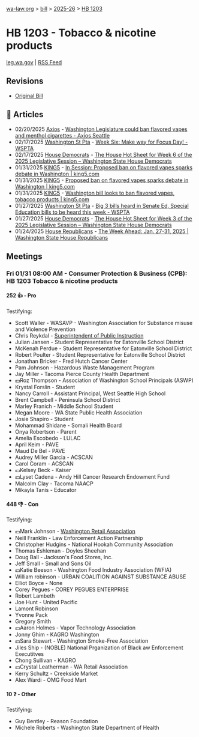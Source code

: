 [wa-law.org](/) > [bill](/bill/) > [2025-26](/bill/2025-26/) > [HB 1203](/bill/2025-26/hb/1203/)

# HB 1203 - Tobacco & nicotine products
[leg.wa.gov](https://app.leg.wa.gov/billsummary?BillNumber=1203&Year=2025&Initiative=false) | [RSS Feed](./rss.xml)

## Revisions
* [Original Bill](1/)

## 📰 Articles
* 02/20/2025 [Axios](/org/axios/) - [Washington Legislature could ban flavored vapes and menthol cigarettes - Axios Seattle](https://www.axios.com/local/seattle/2025/02/20/vaping-flavors-ban-washington-state-menthol#:~:text=House%20Bill%201203)
* 02/17/2025 [Washington St Pta](/org/washington_st_pta/) - [Week Six: Make way for Focus Day! - WSPTA](https://www.wastatepta.org/week-six-make-way-for-focus-day/#:~:text=HB%201203)
* 02/17/2025 [House Democrats](/org/house_democrats/) - [The House Hot Sheet for Week 6 of the 2025 Legislative Session – Washington State House Democrats](https://housedemocrats.wa.gov/blog/2025/02/17/the-house-hot-sheet-for-week-6-of-the-2025-legislative-session/#:~:text=HB%201203)
* 01/31/2025 [KING5](/org/king5/) - [In Session: Proposed ban on flavored vapes sparks debate in Washington | king5.com](https://www.king5.com/article/news/politics/in-session/in-session-proposed-ban-on-flavored-vapes-tobacco-wraps-up-week-at-legislature/281-970cb4c7-cbdf-46a8-8a76-baaa42cc3b53#:~:text=Under%20House%20Bill%201203)
* 01/31/2025 [KING5](/org/king5/) - [Proposed ban on flavored vapes sparks debate in Washington | king5.com](https://www.king5.com/article/news/politics/state-politics/in-session-proposed-ban-on-flavored-vapes-tobacco-wraps-up-week-at-legislature/281-970cb4c7-cbdf-46a8-8a76-baaa42cc3b53#:~:text=Under%20House%20Bill%201203)
* 01/31/2025 [KING5](/org/king5/) - [Washington bill looks to ban flavored vapes, tobacco products | king5.com](https://www.king5.com/article/news/local/washington-bill-ban-flavored-vapes-tobacco-products/281-8cfed3f5-757a-48c0-bd38-01e2fdf40a39#:~:text=House%20Bill%201203)
* 01/27/2025 [Washington St Pta](/org/washington_st_pta/) - [Big 3 bills heard in Senate Ed, Special Education bills to be heard this week - WSPTA](https://www.wastatepta.org/2025session-week3/#:~:text=HB%201203)
* 01/27/2025 [House Democrats](/org/house_democrats/) - [The House Hot Sheet for Week 3 of the 2025 Legislative Session – Washington State House Democrats](https://housedemocrats.wa.gov/blog/2025/01/27/the-house-hot-sheet-for-week-3-of-the-2025-legislative-session/#:~:text=HB%201203)
* 01/24/2025 [House Republicans](/org/house_republicans/) - [The Week Ahead: Jan. 27-31, 2025 | Washington State House Republicans](https://houserepublicans.wa.gov/week/the-week-ahead-jan-27-31-2025/#:~:text=HB%201203)

## Meetings
### Fri 01/31 08:00 AM - Consumer Protection & Business (CPB): HB 1203 Tobacco & nicotine products
#### 252 👍 - Pro
Testifying:
* Scott Waller - WASAVP - Washington Association for Substance misuse and Violence Prevention
* Chris Reykdal - [Superintendent of Public Instruction](/org/superintendent_of_public_instruction/)
* Julian Jansen - Student Representative for Eatonville School District
* McKenah Perdue - Student Representative for Eatonville School District
* Robert Poulter - Student Representative for Eatonville School District
* Jonathan Bricker - Fred Hutch Cancer Center
* Pam Johnson - Hazardous Waste Management Program
* Jay Miller - Tacoma Pierce County Health Department
* 💵Roz Thompson - Association of Washington School Principals (ASWP)
* Krystal Forslin - Student
* Nancy Carroll - Assistant Principal, West Seattle High School
* Brent Campbell - Peninsula School District
* Marley Franich - Middle School Student
* Megan Moore - WA State Public Health Association
* Josie Shapiro - Student
* Mohammad Shidane - Somali Health Board
* Onya Robertson - Parent
* Amelia Escobedo - LULAC
* April Keim - PAVE
* Maud De Bel - PAVE
* Audrey Miller Garcia - ACSCAN
* Carol Coram - ACSCAN
* 💵Kelsey Beck - Kaiser
* 💵Lyset Cadena - Andy Hill Cancer Research Endowment Fund
* Malcolm Clay - Tacoma NAACP
* Mikayla Tanis - Educator

#### 448 👎 - Con
Testifying:
* 💵Mark Johnson - [Washington Retail Association](/org/washington_retail_association/)
* Neill Franklin - Law Enforcement Action Partnership
* Christopher Hudgins - National Hookah Community Association
* Thomas Eshleman - Doyles Sheehan
* Doug Ball - Jackson's Food Stores, Inc.
* Jeff Small - Small and Sons Oil
* 💵Katie Beeson - Washington Food Industry Association (WFIA)
* William robinson - URBAN COALITION AGAINST SUBSTANCE ABUSE
* Elliot Boyce - None
* Corey Pegues - COREY PEGUES ENTERPRISE
* Robert Lambeth
* Joe Hunt - United Pacific
* Lamont Robinson
* Yvonne Pack
* Gregory Smith
* 💵Aaron Holmes - Vapor Technology Association
* Jonny Ghim - KAGRO Washington
* 💵Sara Stewart - Washington Smoke-Free Association
* Jiles Ship - (NOBLE) National Prganization of Black aw Enforcement Executitves
* Chong Sullivan - KAGRO
* 💵Crystal Leatherman - WA Retail Association
* Kerry Schultz - Creekside Market
* Alex Wardi - OMG Food Mart

#### 10 ❓ - Other
Testifying:
* Guy Bentley - Reason Foundation
* Michele Roberts - Washington State Department of Health
